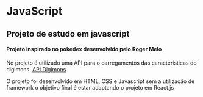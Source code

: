 # JavaScript

## Projeto de estudo em javascript

#### Projeto inspirado no pokedex desenvolvido pelo Roger Melo

No projeto é utilizado uma API para o carregamentos das caracteristicas do digimons. 
[API Digimons](https://digimon-api.herokuapp.com/)

O projeto foi desenvolvido em HTML, CSS e Javascript sem a utilização de framework
o objetivo final é estar adaptando o projeto em React.js
